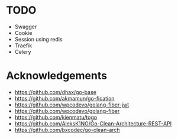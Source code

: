 # TODO

- Swagger
- Cookie
- Session using redis
- Traefik
- Celery

# Acknowledgements

- https://github.com/dhax/go-base
- https://github.com/akmamun/go-fication
- https://github.com/wpcodevo/golang-fiber-jwt
- https://github.com/wpcodevo/golang-fiber
- https://github.com/kienmatu/togo
- https://github.com/AleksK1NG/Go-Clean-Architecture-REST-API
- https://github.com/bxcodec/go-clean-arch
